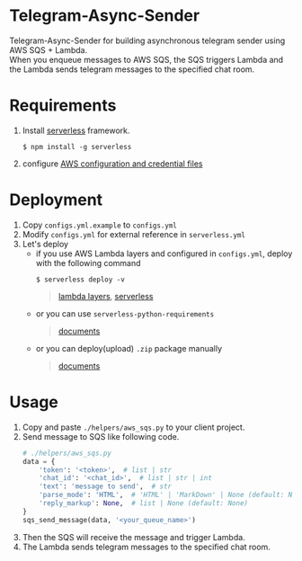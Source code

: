 # Telegram-Async-Sender

Telegram-Async-Sender for building asynchronous telegram sender using AWS SQS + Lambda.  
When you enqueue messages to AWS SQS, the SQS triggers Lambda and the Lambda sends telegram messages to the specified chat room.


# Requirements
1. Install [serverless](https://www.serverless.com/framework/docs/getting-started) framework.   
    ```
   $ npm install -g serverless
    ```
2. configure [AWS configuration and credential files](https://docs.aws.amazon.com/cli/latest/userguide/cli-configure-files.html)


# Deployment
1. Copy `configs.yml.example` to `configs.yml`
2. Modify `configs.yml` for external reference in `serverless.yml`
3. Let's deploy
    - if you use AWS Lambda layers and configured in `configs.yml`, deploy with the following command  
        ```
       $ serverless deploy -v
        ```
       > [lambda layers](https://docs.aws.amazon.com/ko_kr/lambda/latest/dg/configuration-layers.html), [serverless](https://www.serverless.com/framework/docs/providers/aws/guide/layers)
    - or you can use `serverless-python-requirements`
       > [documents](https://www.serverless.com/plugins/serverless-python-requirements) 
    - or you can deploy(upload) `.zip` package manually
       > [documents](https://docs.aws.amazon.com/lambda/latest/dg/python-package.html)

# Usage
1. Copy and paste `./helpers/aws_sqs.py` to your client project.
2. Send message to SQS like following code. 
    ```python
    # ./helpers/aws_sqs.py
    data = {
        'token': '<token>',  # list | str
        'chat_id': '<chat_id>',  # list | str | int
        'text': 'message to send',  # str
        'parse_mode': 'HTML',  # 'HTML' | 'MarkDown' | None (default: None)
        'reply_markup': None,  # list | None (default: None)
    }
    sqs_send_message(data, '<your_queue_name>')
    ```
3. Then the SQS will receive the message and trigger Lambda.
4. The Lambda sends telegram messages to the specified chat room.
